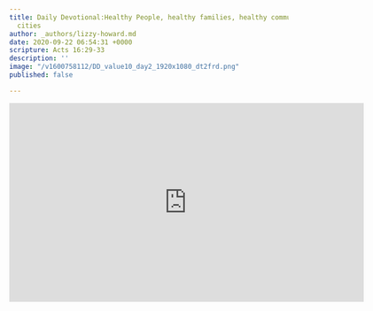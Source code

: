 ```yaml
---
title: Daily Devotional:Healthy People, healthy families, healthy communities, healthy
  cities
author: _authors/lizzy-howard.md
date: 2020-09-22 06:54:31 +0000
scripture: Acts 16:29-33
description: ''
image: "/v1600758112/DD_value10_day2_1920x1080_dt2frd.png"
published: false

---
```

<iframe src="https://player.vimeo.com/video/460451727" width="640" height="360" frameborder="0" allow="autoplay; fullscreen" allowfullscreen></iframe>